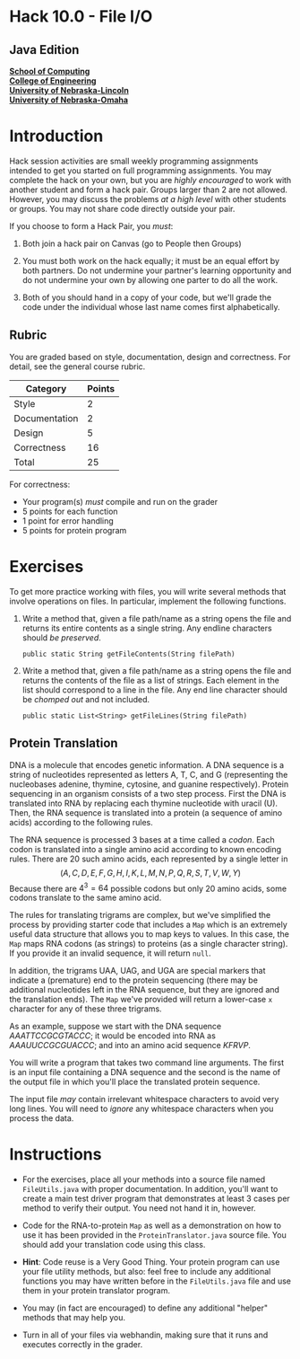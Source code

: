 # Hack 10.0 - File I/O
## Java Edition
**[School of Computing](https://computing.unl.edu/)**  
**[College of Engineering](https://engineering.unl.edu/)**  
**[University of Nebraska-Lincoln](https://unl.edu)**  
**[University of Nebraska-Omaha](https://http://unomaha.edu/)**  

# Introduction

Hack session activities are small weekly programming assignments
intended to get you started on full programming assignments. You may
complete the hack on your own, but you are *highly encouraged* to work
with another student and form a hack pair. Groups larger than 2 are not
allowed. However, you may discuss the problems *at a high level* with
other students or groups. You may not share code directly outside your
pair.

If you choose to form a Hack Pair, you *must*:

1.  Both join a hack pair on Canvas (go to People then Groups)

2.  You must both work on the hack equally; it must be an equal effort
    by both partners. Do not undermine your partner's learning
    opportunity and do not undermine your own by allowing one parter to
    do all the work.

3.  Both of you should hand in a copy of your code, but we'll grade the
    code under the individual whose last name comes first alphabetically.

## Rubric

You are graded based on style, documentation, design and correctness.
For detail, see the general course rubric.

| Category      | Points |
|---------------|--------|
| Style         | 2      |
| Documentation | 2      |
| Design        | 5      |
| Correctness   | 16     |
| Total         | 25     |

For correctness:
 - Your program(s) *must* compile and run on the grader
 - 5 points for each function
 - 1 point for error handling
 - 5 points for protein program

# Exercises

To get more practice working with files, you will write several methods
that involve operations on files. In particular, implement the following
functions.

1.  Write a method that, given a file path/name as a string opens the
    file and returns its entire contents as a single string. Any endline
    characters should *be preserved*.

    `public static String getFileContents(String filePath)`

2.  Write a method that, given a file path/name as a string opens the
    file and returns the contents of the file as a list of strings. Each
    element in the list should correspond to a line in the file. Any end
    line character should be *chomped out* and not included.

    `public static List<String> getFileLines(String filePath)`

## Protein Translation

DNA is a molecule that encodes genetic information. A DNA sequence is a
string of nucleotides represented as letters A, T, C, and G
(representing the nucleobases adenine, thymine, cytosine, and guanine
respectively). Protein sequencing in an organism consists of a two step
process. First the DNA is translated into RNA by replacing each thymine
nucleotide with uracil (U). Then, the RNA sequence is translated into a
protein (a sequence of amino acids) according to the following rules.

The RNA sequence is processed 3 bases at a time called a *codon*. Each
codon is translated into a single amino acid according to known encoding
rules. There are 20 such amino acids, each represented by a single
letter in $$(A,C,D,E,F,G,H,I,K,L,M,N,P,Q,R,S,T,V,W,Y)$$ Because there
are $4^3 = 64$ possible codons but only 20 amino acids, some codons
translate to the same amino acid.

The rules for translating trigrams are complex, but we've simplified the
process by providing starter code that includes a `Map` which is
an extremely useful data structure that allows you to map keys to
values. In this case, the `Map` maps RNA codons (as strings) to
proteins (as a single character string). If you provide it an invalid
sequence, it will return `null`.

In addition, the trigrams UAA, UAG, and UGA are special markers that
indicate a (premature) end to the protein sequencing (there may be
additional nucleotides left in the RNA sequence, but they are ignored
and the translation ends). The `Map` we've provided will return a
lower-case `x` character for any of these three trigrams.

As an example, suppose we start with the DNA sequence $AAATTCCGCGTACCC$;
it would be encoded into RNA as $AAAUUCCGCGUACCC$; and into an amino
acid sequence $KFRVP$.

You will write a program that takes two command line arguments. The
first is an input file containing a DNA sequence and the second is the
name of the output file in which you'll place the translated protein
sequence.

The input file *may* contain irrelevant whitespace characters to avoid
very long lines. You will need to *ignore* any whitespace characters
when you process the data.

# Instructions

-   For the exercises, place all your methods into a source file named
    `FileUtils.java` with proper documentation. In addition,
    you'll want to create a main test driver program that demonstrates
    at least 3 cases per method to verify their output. You need not
    hand it in, however.

-   Code for the RNA-to-protein `Map` as well as a demonstration
    on how to use it has been provided in the
    `ProteinTranslator.java` source file. You should add your
    translation code using this class.

-   **Hint**: Code reuse is a Very Good Thing. Your protein program can
    use your file utility methods, but also: feel free to include any
    additional functions you may have written before in the
    `FileUtils.java` file and use them in your protein translator
    program.

-   You may (in fact are encouraged) to define any additional "helper"
    methods that may help you.

-   Turn in all of your files via webhandin, making sure that it runs
    and executes correctly in the grader.
